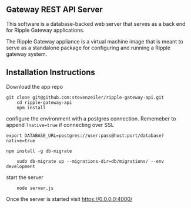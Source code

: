 ## Gateway REST API Server

This software is a database-backed web server that serves as a
back end for Ripple Gateway applications.

The Ripple Gateway appliance is a virtual machine image that
is meant to serve as a standalone package for configuring
and running a Ripple gateway system.


## Installation Instructions

Download the app repo

    git clone git@github.com:stevenzeiler/ripple-gateway-api.git
		cd ripple-gateway-api
		npm install

configure the environment with a postgres connection. Rememeber to append `?native=true` if connecting over SSL

    export DATABASE_URL=postgres://user:pass@host:port/database?native=true
		
    npm install -g db-migrate
    
		sudo db-migrate up --migrations-dir=db/migrations/ --env development

start the server
	
		node server.js

Once the server is started visit https://0.0.0.0:4000/
